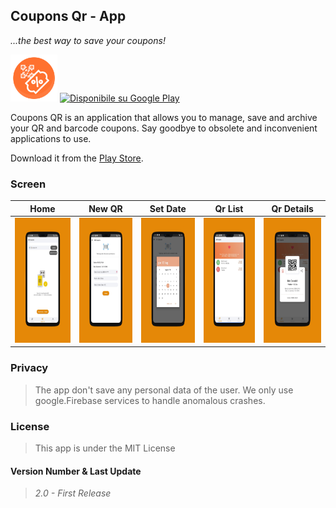 ## Coupons Qr - App



*...the best way to save your coupons!*

 <img src="https://github.com/Xiryl/Coupons-Qr-App/blob/master/img/icona.png" height="75px">  <a href='https://play.google.com/store/apps/details?id=it.chiarani.qrcoupons'><img alt='Disponibile su Google Play' src='https://play.google.com/intl/en_us/badges/images/generic/it_badge_web_generic.png' height='70px' /></a> 

Coupons QR is an application that allows you to manage, save and archive your QR and barcode coupons. Say goodbye to obsolete and inconvenient applications to use.

Download it from the [Play Store](https://play.google.com/store/apps/details?id=it.chiarani.qrcoupons).

### Screen
|Home|New QR| Set Date|Qr List| Qr Details|
| --- | --- | --- | --- | --- |
|<img src="https://github.com/Xiryl/Coupons-Qr-App/blob/master/img/unnamed.png" height="200px">| <img src="https://github.com/Xiryl/Coupons-Qr-App/blob/master/img/unnamed-2.png" height="200px">| <img src="https://github.com/Xiryl/Coupons-Qr-App/blob/master/img/unnamed-3.png" height="200px">| <img src="https://github.com/Xiryl/Coupons-Qr-App/blob/master/img/unnamed-4.png" height="200px">| <img src="https://github.com/Xiryl/Coupons-Qr-App/blob/master/img/unnamed-5.png" height="200px">|

### Privacy

> The app don't save any personal data of the user. We only use google.Firebase services to handle anomalous crashes.

### License

> This app is under the MIT License

#### Version Number & Last Update
> *2.0 - First Release*
